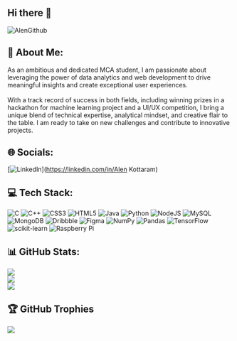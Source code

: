 ## Hi there 👋
![AlenGithub](https://github.com/AK08/AK08/assets/132333843/2691783e-9cdb-4d33-85e9-627b0f4e9448)

## 💫 About Me:
As an ambitious and dedicated MCA student, I am passionate about leveraging the power of data analytics and web development to drive meaningful insights and create exceptional user experiences.<br><br>With a track record of success in both fields, including winning prizes in a hackathon for machine learning project and a UI/UX competition, I bring a unique blend of technical expertise, analytical mindset, and creative flair to the table. I am ready to take on new challenges and contribute to innovative projects.


## 🌐 Socials:
[![LinkedIn](https://img.shields.io/badge/LinkedIn-%230077B5.svg?logo=linkedin&logoColor=white)](https://linkedin.com/in/Alen Kottaram) 

## 💻 Tech Stack:
![C](https://img.shields.io/badge/c-%2300599C.svg?style=for-the-badge&logo=c&logoColor=white) ![C++](https://img.shields.io/badge/c++-%2300599C.svg?style=for-the-badge&logo=c%2B%2B&logoColor=white) ![CSS3](https://img.shields.io/badge/css3-%231572B6.svg?style=for-the-badge&logo=css3&logoColor=white) ![HTML5](https://img.shields.io/badge/html5-%23E34F26.svg?style=for-the-badge&logo=html5&logoColor=white) ![Java](https://img.shields.io/badge/java-%23ED8B00.svg?style=for-the-badge&logo=java&logoColor=white) ![Python](https://img.shields.io/badge/python-3670A0?style=for-the-badge&logo=python&logoColor=ffdd54) ![NodeJS](https://img.shields.io/badge/node.js-6DA55F?style=for-the-badge&logo=node.js&logoColor=white) ![MySQL](https://img.shields.io/badge/mysql-%2300f.svg?style=for-the-badge&logo=mysql&logoColor=white) ![MongoDB](https://img.shields.io/badge/MongoDB-%234ea94b.svg?style=for-the-badge&logo=mongodb&logoColor=white) ![Dribbble](https://img.shields.io/badge/Dribbble-EA4C89?style=for-the-badge&logo=dribbble&logoColor=white) 	![Figma](https://img.shields.io/badge/figma-%23F24E1E.svg?style=for-the-badge&logo=figma&logoColor=white) ![NumPy](https://img.shields.io/badge/numpy-%23013243.svg?style=for-the-badge&logo=numpy&logoColor=white) ![Pandas](https://img.shields.io/badge/pandas-%23150458.svg?style=for-the-badge&logo=pandas&logoColor=white) ![TensorFlow](https://img.shields.io/badge/TensorFlow-%23FF6F00.svg?style=for-the-badge&logo=TensorFlow&logoColor=white) ![scikit-learn](https://img.shields.io/badge/scikit--learn-%23F7931E.svg?style=for-the-badge&logo=scikit-learn&logoColor=white) ![Raspberry Pi](https://img.shields.io/badge/-RaspberryPi-C51A4A?style=for-the-badge&logo=Raspberry-Pi)
## 📊 GitHub Stats:
![](https://github-readme-stats.vercel.app/api?username=AK08&theme=tokyonight&hide_border=false&include_all_commits=true&count_private=false)<br/>
![](https://github-readme-streak-stats.herokuapp.com/?user=AK08&theme=tokyonight&hide_border=false)<br/>
![](https://github-readme-stats.vercel.app/api/top-langs/?username=AK08&theme=tokyonight&hide_border=false&include_all_commits=true&count_private=false&layout=compact)

## 🏆 GitHub Trophies
![](https://github-profile-trophy.vercel.app/?username=AK08&theme=radical&no-frame=false&no-bg=false&margin-w=4)

<!-- Proudly created with GPRM ( https://gprm.itsvg.in ) -->
